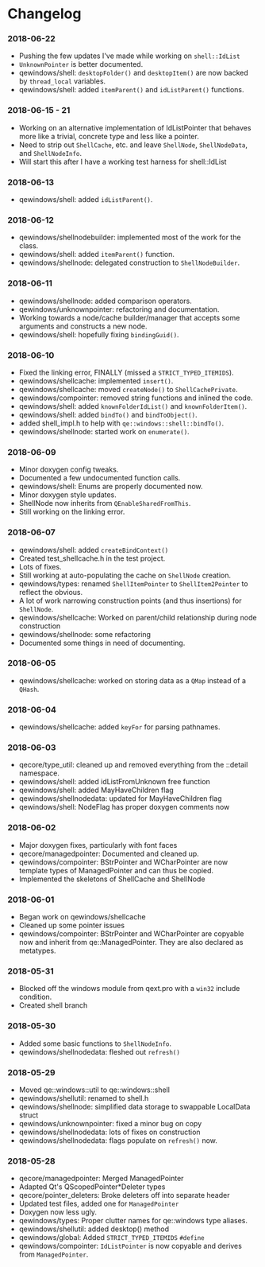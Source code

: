 # Changelog

### 2018-06-22
* Pushing the few updates I've made while working on `shell::IdList`
* `UnknownPointer` is better documented.
* qewindows/shell: `desktopFolder()` and `desktopItem()` are now backed by `thread_local`
variables.
* qewindows/shell: added `itemParent()` and `idListParent()` functions.

### 2018-06-15 - 21
* Working on an alternative implementation of IdListPointer that behaves more
like a trivial, concrete type and less like a pointer.
* Need to strip out `ShellCache`, etc. and leave `ShellNode`, `ShellNodeData`, and
`ShellNodeInfo`.
* Will start this after I have a working test harness for shell::IdList

### 2018-06-13
* qewindows/shell: added `idListParent()`.

### 2018-06-12
* qewindows/shellnodebuilder: implemented most of the work for the class.
* qewindows/shell: added `itemParent()` function.
* qewindows/shellnode: delegated construction to `ShellNodeBuilder`.

### 2018-06-11
* qewindows/shellnode: added comparison operators.
* qewindows/unknownpointer: refactoring and documentation.
* Working towards a node/cache builder/manager that accepts some arguments
and constructs a new node.
* qewindows/shell: hopefully fixing `bindingGuid()`.

### 2018-06-10
* Fixed the linking error, FINALLY (missed a `STRICT_TYPED_ITEMIDS`).
* qewindows/shellcache: implemented `insert()`.
* qewindows/shellcache: moved `createNode()` to `ShellCachePrivate`.
* qewindows/compointer: removed string functions and inlined the code.
* qewindows/shell: added `knownFolderIdList()` and `knownFolderItem()`.
* qewindows/shell: added `bindTo()` and `bindToObject()`.
* added shell_impl.h to help with `qe::windows::shell::bindTo()`.
* qewindows/shellnode: started work on `enumerate()`.

### 2018-06-09
* Minor doxygen config tweaks.
* Documented a few undocumented function calls.
* qewindows/shell: Enums are properly documented now.
* Minor doxygen style updates.
* ShellNode now inherits from `QEnableSharedFromThis`.
* Still working on the linking error.

### 2018-06-07
* qewindows/shell: added `createBindContext()`
* Created test_shellcache.h in the test project.
* Lots of fixes.
* Still working at auto-populating the cache on `ShellNode` creation.
* qewindows/types: renamed `ShellItemPointer` to `ShellItem2Pointer` to reflect
the obvious.
* A lot of work narrowing construction points (and thus insertions) for `ShellNode`.
* qewindows/shellcache: Worked on parent/child relationship during node construction
* qewindows/shellnode: some refactoring
* Documented some things in need of documenting.

### 2018-06-05
* qewindows/shellcache: worked on storing data as a `QMap` instead of a `QHash`.

### 2018-06-04
* qewindows/shellcache: added `keyFor` for parsing pathnames.

### 2018-06-03
* qecore/type_util: cleaned up and removed everything from the ::detail namespace.
* qewindows/shell: added idListFromUnknown free function
* qewindows/shell: added MayHaveChildren flag
* qewindows/shellnodedata: updated for MayHaveChildren flag
* qewindows/shell: NodeFlag has proper doxygen comments now

### 2018-06-02
* Major doxygen fixes, particularly with font faces
* qecore/managedpointer: Documented and cleaned up.
* qewindows/compointer: BStrPointer and WCharPointer are now template types of
ManagedPointer and can thus be copied.
* Implemented the skeletons of ShellCache and ShellNode

### 2018-06-01
* Began work on qewindows/shellcache
* Cleaned up some pointer issues
* qewindows/compointer: BStrPointer and WCharPointer are copyable now and inherit
from qe::ManagedPointer. They are also declared as metatypes.

### 2018-05-31
* Blocked off the windows module from qext.pro with a `win32` include condition.
* Created shell branch

### 2018-05-30
* Added some basic functions to `ShellNodeInfo`.
* qewindows/shellnodedata: fleshed out `refresh()`

### 2018-05-29
* Moved qe::windows::util to qe::windows::shell
* qewindows/shellutil: renamed to shell.h
* qewindows/shellnode: simplified data storage to swappable LocalData struct
* qewindows/unknownpointer: fixed a minor bug on copy
* qewindows/shellnodedata: lots of fixes on construction
* qewindows/shellnodedata: flags populate on `refresh()` now.

### 2018-05-28
* qecore/managedpointer: Merged ManagedPointer
* Adapted Qt's QScopedPointer*Deleter types
* qecore/pointer_deleters: Broke deleters off into separate header
* Updated test files, added one for `ManagedPointer`
* Doxygen now less ugly.
* qewindows/types: Proper clutter names for qe::windows type aliases.
* qewindows/shellutil: added desktop() method
* qewindows/global: Added `STRICT_TYPED_ITEMIDS` `#define`
* qewindows/compointer: `IdListPointer` is now copyable and derives from `ManagedPointer`.